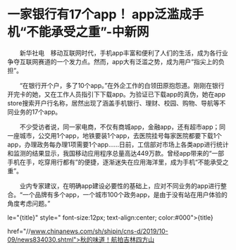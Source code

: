 # 一家银行有17个app！ app泛滥成手机“不能承受之重”-中新网

　　新华社电　移动互联网时代，手机app丰富和便利了人们的生活，成为各行业争夺互联网赛道的一个发力点。然而，app大有泛滥之势，成为用户“指尖上的负担”。

　　“在银行开个户，多了10个app。”在外企工作的白领田原抱怨道。刚刚在银行开完卡的她，又在工作人员指引下下载app。为验证已下载app的真伪，她在app store搜索开户行名称，居然出现了涵盖手机银行、理财、校园、购物、导航等不同业务的17个app。

　　不少受访者说，同一家电商，不仅有商城app，金融app，还有超市app；同一座城市，公交用1个app，地铁要装1个app，去医院挂号每家医院都要下载1个app，办理政务每办理1项需要1个app……日前，工信部对市场上各类app进行统计和监测的结果显示，我国移动应用程序总量高达449万款。曾经app带来的“一部手机在手，吃穿用行都有”的便捷，逐渐迷失在应用海洋里，成为手机“不能承受之重”。

　　业内专家建议，在明确app建设必要性的基础上，应对不同业务的app进行整合。“一个品牌有多个app，一个城市100个政务app，是由于没有站在用户体验的角度考虑问题。”

le="{title}" style=" font-size:12px; text-align:center; color:#000">{title}

href="//www.chinanews.com/sh/shipin/cns-d/2019/10-09/news834030.shtml">秋的味道！航拍吉林四方山
